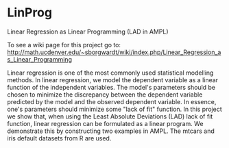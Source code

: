 # LinProg
Linear Regression as Linear Programming (LAD in AMPL)



To see a wiki page for this project go to:
http://math.ucdenver.edu/~sborgwardt/wiki/index.php/Linear_Regression_as_Linear_Programming

Linear regression is one of the most commonly used statistical modelling methods. 
In linear regression, we model the dependent variable as a linear function of the independent variables. 
The model's parameters should be chosen to minimize the discrepancy between the dependent variable predicted by the model and 
the observed dependent variable. In essence, one's parameters should minimize some "lack of fit" function.
In this project we show that, when using the Least Absolute Deviations (LAD) lack of fit function,
linear regression can be formulated as a linear program. We demonstrate this by constructing two examples in AMPL. 
The mtcars and iris default datasets from R are used.
